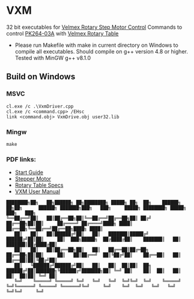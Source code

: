 # VXM
32 bit executables for [Velmex Rotary Step Motor Control](https://www.velmex.com/Products/Controls/VXM_Controller.html) Commands to control [PK264-03A](https://catalog.orientalmotor.com/item/all-categories-legacy-products/tegories-pk-series-2-phase-stepping-motors-legacy-/pk264-03a) with [Velmex Rotary Table](https://www.velmex.com/Products/Rotary_Tables/Motorized-Rotary-Tables.html)

* Please run Makefile with make in current directory on Windows to compile all executables. Should compile on g++ version 4.8 or higher. Tested with MinGW g++ v8.1.0

## Build on Windows
### MSVC
``` 
cl.exe /c .\VxmDriver.cpp
cl.exe /c <command.cpp> /EHsc
link <command.obj> VxmDrive.obj user32.lib  
```
### Mingw
```
make
```


### PDF links:
* [Start Guide](https://github.com/ATAM-Anten/vxm/blob/main/docs/Quick%20Start%20Guide.pdf)
* [Stepper Motor](https://github.com/ATAM-Anten/vxm/blob/main/docs/PK264-03A_StepperMotor.pdf)
* [Rotary Table Specs](https://github.com/ATAM-Anten/vxm/blob/main/docs/Rotary%20Tables%20Spec%20Overview.pdf)
* [VXM User Manual](https://github.com/ATAM-Anten/vxm/blob/main/docs/vxm2_users_man.pdf)


```
████████╗██╗   ██╗██████╗ ██╗████████╗ █████╗ ██╗  ██╗    ██████╗ ██╗██╗      ██████╗ ███████╗███╗   ███╗     █████╗ ████████╗ █████╗ ███╗   ███╗
╚══██╔══╝██║   ██║██╔══██╗██║╚══██╔══╝██╔══██╗██║ ██╔╝    ██╔══██╗██║██║     ██╔════╝ ██╔════╝████╗ ████║    ██╔══██╗╚══██╔══╝██╔══██╗████╗ ████║
   ██║   ██║   ██║██████╔╝██║   ██║   ███████║█████╔╝     ██████╔╝██║██║     ██║  ███╗█████╗  ██╔████╔██║    ███████║   ██║   ███████║██╔████╔██║
   ██║   ██║   ██║██╔══██╗██║   ██║   ██╔══██║██╔═██╗     ██╔══██╗██║██║     ██║   ██║██╔══╝  ██║╚██╔╝██║    ██╔══██║   ██║   ██╔══██║██║╚██╔╝██║
   ██║   ╚██████╔╝██████╔╝██║   ██║   ██║  ██║██║  ██╗    ██████╔╝██║███████╗╚██████╔╝███████╗██║ ╚═╝ ██║    ██║  ██║   ██║   ██║  ██║██║ ╚═╝ ██║
   ╚═╝    ╚═════╝ ╚═════╝ ╚═╝   ╚═╝   ╚═╝  ╚═╝╚═╝  ╚═╝    ╚═════╝ ╚═╝╚══════╝ ╚═════╝ ╚══════╝╚═╝     ╚═╝    ╚═╝  ╚═╝   ╚═╝   ╚═╝  ╚═╝╚═╝     ╚═╝
```
